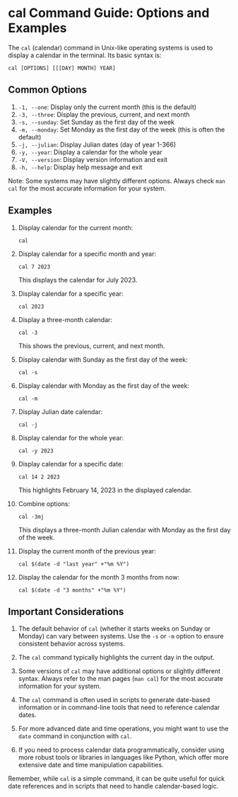 # cal Command Guide: Options and Examples

The `cal` (calendar) command in Unix-like operating systems is used to display a calendar in the terminal. Its basic syntax is:

```
cal [OPTIONS] [[[DAY] MONTH] YEAR]
```

## Common Options

1. `-1, --one`: Display only the current month (this is the default)
2. `-3, --three`: Display the previous, current, and next month
3. `-s, --sunday`: Set Sunday as the first day of the week
4. `-m, --monday`: Set Monday as the first day of the week (this is often the default)
5. `-j, --julian`: Display Julian dates (day of year 1-366)
6. `-y, --year`: Display a calendar for the whole year
7. `-V, --version`: Display version information and exit
8. `-h, --help`: Display help message and exit

Note: Some systems may have slightly different options. Always check `man cal` for the most accurate information for your system.

## Examples

1. Display calendar for the current month:
   ```
   cal
   ```

2. Display calendar for a specific month and year:
   ```
   cal 7 2023
   ```
   This displays the calendar for July 2023.

3. Display calendar for a specific year:
   ```
   cal 2023
   ```

4. Display a three-month calendar:
   ```
   cal -3
   ```
   This shows the previous, current, and next month.

5. Display calendar with Sunday as the first day of the week:
   ```
   cal -s
   ```

6. Display calendar with Monday as the first day of the week:
   ```
   cal -m
   ```

7. Display Julian date calendar:
   ```
   cal -j
   ```

8. Display calendar for the whole year:
   ```
   cal -y 2023
   ```

9. Display calendar for a specific date:
   ```
   cal 14 2 2023
   ```
   This highlights February 14, 2023 in the displayed calendar.

10. Combine options:
    ```
    cal -3mj
    ```
    This displays a three-month Julian calendar with Monday as the first day of the week.

11. Display the current month of the previous year:
    ```
    cal $(date -d "last year" +"%m %Y")
    ```

12. Display the calendar for the month 3 months from now:
    ```
    cal $(date -d "3 months" +"%m %Y")
    ```

## Important Considerations

1. The default behavior of `cal` (whether it starts weeks on Sunday or Monday) can vary between systems. Use the `-s` or `-m` option to ensure consistent behavior across systems.

2. The `cal` command typically highlights the current day in the output.

3. Some versions of `cal` may have additional options or slightly different syntax. Always refer to the man pages (`man cal`) for the most accurate information for your system.

4. The `cal` command is often used in scripts to generate date-based information or in command-line tools that need to reference calendar dates.

5. For more advanced date and time operations, you might want to use the `date` command in conjunction with `cal`.

6. If you need to process calendar data programmatically, consider using more robust tools or libraries in languages like Python, which offer more extensive date and time manipulation capabilities.

Remember, while `cal` is a simple command, it can be quite useful for quick date references and in scripts that need to handle calendar-based logic.
